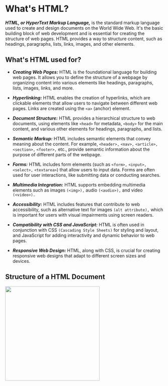 # What's HTML?

***HTML, or HyperText Markup Language,*** is the standard markup language used to create and design documents on the World Wide Web. It's the basic building block of web development and is essential for creating the structure of web pages. HTML provides a way to structure content, such as headings, paragraphs, lists, links, images, and other elements.

## What's HTML used for?

+ ***Creating Web Pages:*** HTML is the foundational language for building web pages. It allows you to define the structure of a webpage by organizing content into various elements like headings, paragraphs, lists, images, links, and more.

+ ***Hyperlinking:*** HTML enables the creation of hyperlinks, which are clickable elements that allow users to navigate between different web pages. Links are created using the ```<a>``` (anchor) element.

+ ***Document Structure:*** HTML provides a hierarchical structure to web documents, using elements like ```<head>``` for metadata, ```<body>``` for the main content, and various other elements for headings, paragraphs, and lists.

+ ***Semantic Markup:*** HTML includes semantic elements that convey meaning about the content. For example, ```<header>,``` ```<nav>,``` ```<article>,``` ```<section>,``` ```<footer>,``` etc., provide semantic information about the purpose of different parts of the webpage.

+ ***Forms:*** HTML includes form elements (such as ```<form>,``` ```<input>,``` ```<select>,``` ```<textarea>```) that allow users to input data. Forms are often used for user interactions, like submitting data or conducting searches.

+ ***Multimedia Integration:*** HTML supports embedding multimedia elements such as images ```(<img>),``` audio ```(<audio>),``` and video ```(<video>).```

+ ***Accessibility:*** HTML includes features that contribute to web accessibility, such as alternative text for images ```(alt attribute),``` which is important for users with visual impairments using screen readers.

+ ***Compatibility with CSS and JavaScript:*** HTML is often used in conjunction with CSS ```(Cascading Style Sheets)``` for styling and layout, and JavaScript for adding interactivity and dynamic behavior to web pages.

+ ***Responsive Web Design:*** HTML, along with CSS, is crucial for creating responsive web designs that adapt to different screen sizes and devices.


## Structure of a HTML Document

<img src="https://www.codewithfaraz.com/img/learn%20html%20basics%20introduction%20to%20html%20structure%20and%20elements.png" width="300px" />